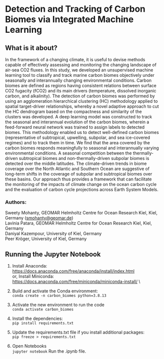 # Detection and Tracking of Carbon Biomes via Integrated Machine Learning

## What is it about?

In the framework of a changing climate, it is useful to devise methods capable of effectively assessing and monitoring the changing landscape of air-sea CO2 fluxes. In this study, we developed an unsupervised machine learning tool to classify and track marine carbon biomes objectively under seasonally and interannually changing environmental conditions. Carbon biomes are defined as regions having consistent relations between surface CO2 fugacity (fCO2) and its main drivers (temperature, dissolved inorganic carbon, and alkalinity). The detection of carbon biomes was performed by using an agglomeration hierarchical clustering (HC) methodology applied to spatial target-driver relationships, whereby a novel adaptive approach to cut the HC dendrogram based on the compactness and similarity of the clusters was developed. A deep learning model was constructed to track the seasonal and interannual evolution of the carbon biomes, wherein a feed-forward neural network was trained to assign labels to detected biomes. This methodology enabled us to detect well-defined carbon biomes (representative of subtropical, upwelling, subpolar, and sea ice-covered regimes) and to track them in time. We find that the area covered by the carbon biomes responds meaningfully to seasonal and interannually varying environmental conditions. A seasonal competition between the thermally-driven subtropical biomes and non-thermally-driven subpolar biomes is detected over the middle latitudes. The climate-driven trends in biome coverage over the North Atlantic and Southern Ocean are suggestive of long-term shifts in the coverage of subpolar and subtropical biomes over these basins. Our approach thus provides a framework that can facilitate the monitoring of the impacts of climate change on the ocean carbon cycle and the evaluation of carbon cycle projections across Earth System Models.

### Authors:
Sweety Mohanty, GEOMAR Helmholtz Centre for Ocean Research Kiel, Kiel, Germany (smohanty@geomar.de)  
Lavinia Patara, GEOMAR Helmholtz Centre for Ocean Research Kiel, Kiel, Germany  
Daniyal Kazempour, University of Kiel, Germany  
Peer Kröger, University of Kiel, Germany  

## Running the Jupyter Notebook

1) Install Anaconda: https://docs.anaconda.com/free/anaconda/install/index.html \
   or, Install Miniconda: https://docs.anaconda.com/free/miniconda/miniconda-install/ \

2) Build and activate the Conda environment: \
`conda create -n carbon_biomes python=3.8.13`

3) Activate the new environment to run the code \
`conda activate carbon_biomes`

4) Install the dependencies: \
`pip install requirements.txt`

5) Update the requirements.txt file if you install additional packages: \
`pip freeze > requirements.txt`

6) Open Notebooks \
`jupyter notebook`
Run the .ipynb file.
